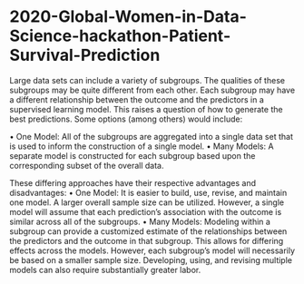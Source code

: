 # 2020-Global-Women-in-Data-Science-hackathon-Patient-Survival-Prediction

Large data sets can include a variety of subgroups. The qualities of these subgroups may be quite different from each other. Each subgroup may have a different relationship between the outcome and the predictors in a supervised learning model. This raises a question of how to generate the best predictions. Some options (among others) would include:

• One Model: All of the subgroups are aggregated into a single data set that is used to inform the construction of a single model.
• Many Models: A separate model is constructed for each subgroup based upon the corresponding subset of the overall data.


These differing approaches have their respective advantages and disadvantages:
• One Model: It is easier to build, use, revise, and maintain one model. A larger overall sample size can be utilized. However, a single model will assume that each prediction’s association with the outcome is similar across all of the subgroups.
• Many Models: Modeling within a subgroup can provide a customized estimate of the relationships between the predictors and the outcome in that subgroup. This allows for differing effects across the models. However, each subgroup’s model will necessarily be based on a smaller sample size. Developing, using, and revising multiple models can also require substantially greater labor.

